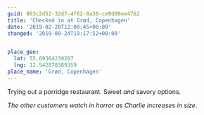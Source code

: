 ```yaml
---
guid: 863c2d52-32d7-4f62-8a30-ce9d00ee4762
title: 'Checked in at Grød, Copenhagen'
date: '2019-02-20T12:00:45+00:00'
changed: '2019-09-24T19:17:52+00:00'


place_geo:
  lat: 55.69364239207
  lng: 12.542878389359
place_name: 'Grød, Copenhagen'
---
```


Trying out a porridge restaurant. Sweet _and_ savory options.

_The other customers watch in horror as Charlie increases in size_.
